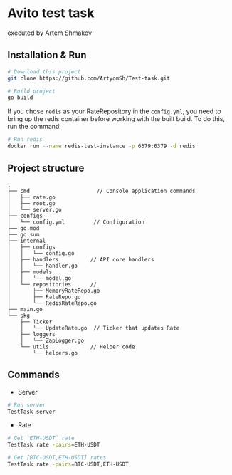 # Avito test task
executed by Artem Shmakov
## Installation & Run
```bash
# Download this project
git clone https://github.com/ArtyomSh/Test-task.git
```
```bash
# Build project
go build
```
If you chose `redis` as your RateRepository in the `config.yml`, you need to bring up the redis container before working with the built build. To do this, run the command:
```bash
# Run redis
docker run --name redis-test-instance -p 6379:6379 -d redis
```
## Project structure
```
.
├── cmd                     // Сonsole application commands
│   ├── rate.go
│   ├── root.go
│   └── server.go
├── configs
│   └── config.yml         // Configuration
├── go.mod
├── go.sum
├── internal
│   ├── configs
│   │   └── config.go    
│   ├── handlers          // API core handlers                
│   │   └── handler.go
│   ├── models
│   │   └── model.go
│   └── repositories      // 
│       ├── MemoryRateRepo.go
│       ├── RateRepo.go
│       └── RedisRateRepo.go
├── main.go
└── pkg
    ├── Ticker
    │   └── UpdateRate.go  // Ticker that updates Rate
    ├── loggers
    │   └── ZapLogger.go
    └── utils             // Helper code
        └── helpers.go
```
## Commands
* Server
```bash
# Run server
TestTask server
```
* Rate
```bash
# Get `ETH-USDT` rate
TestTask rate -pairs=ETH-USDT
```
```bash
# Get [BTC-USDT,ETH-USDT] rates
TestTask rate -pairs=BTC-USDT,ETH-USDT
```

